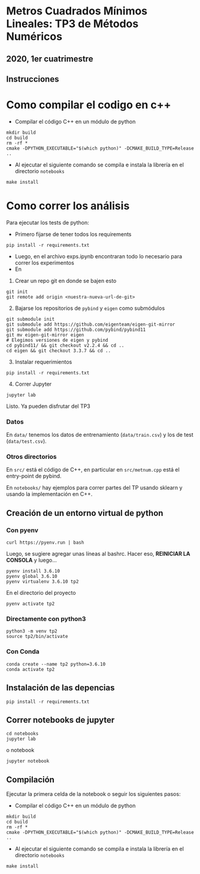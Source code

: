 # Metros Cuadrados Mínimos Lineales: TP3 de Métodos Numéricos
## 2020, 1er cuatrimestre

## Instrucciones

# Como compilar el codigo en c++

- Compilar el código C++ en un módulo de python
```
mkdir build
cd build
rm -rf *
cmake -DPYTHON_EXECUTABLE="$(which python)" -DCMAKE_BUILD_TYPE=Release ..

```
- Al ejecutar el siguiente comando se compila e instala la librería en el directorio `notebooks`
```
make install
```



# Como correr los análisis


Para ejecutar los tests de python:

- Primero fijarse de tener todos los requirements

```
pip install -r requirements.txt
```

- Luego,  en el archivo exps.ipynb encontraran todo lo necesario para correr los experimentos
- En 






1. Crear un repo git en donde se bajen esto

```
git init
git remote add origin <nuestra-nueva-url-de-git>
```

2. Bajarse los repositorios de `pybind` y `eigen` como submódulos

```
git submodule init
git submodule add https://github.com/eigenteam/eigen-git-mirror
git submodule add https://github.com/pybind/pybind11
git mv eigen-git-mirror eigen
# Elegimos versiones de eigen y pybind
cd pybind11/ && git checkout v2.2.4 && cd ..
cd eigen && git checkout 3.3.7 && cd ..
```

3. Instalar requerimientos

```
pip install -r requirements.txt
```

4. Correr Jupyter

```
jupyter lab
```

Listo. Ya pueden disfrutar del TP3

### Datos

En `data/` tenemos los datos de entrenamiento (`data/train.csv`) y los de test (`data/test.csv`).

### Otros directorios

En `src/` está el código de C++, en particular en `src/metnum.cpp` está el entry-point de pybind.

En `notebooks/` hay ejemplos para correr partes del TP usando sklearn y usando la implementación en C++.


## Creación de un entorno virtual de python

### Con pyenv

```
curl https://pyenv.run | bash
```

Luego, se sugiere agregar unas líneas al bashrc. Hacer eso, **REINICIAR LA CONSOLA** y luego...

```
pyenv install 3.6.10
pyenv global 3.6.10
pyenv virtualenv 3.6.10 tp2
```

En el directorio del proyecto

```
pyenv activate tp2
```

### Directamente con python3
```
python3 -m venv tp2
source tp2/bin/activate
```

### Con Conda
```
conda create --name tp2 python=3.6.10
conda activate tp2
```

## Instalación de las depencias
```
pip install -r requirements.txt
```

## Correr notebooks de jupyter

```
cd notebooks
jupyter lab
```
o  notebook
```
jupyter notebook
```


## Compilación
Ejecutar la primera celda de la notebook o seguir los siguientes pasos:


- Compilar el código C++ en un módulo de python
```
mkdir build
cd build
rm -rf *
cmake -DPYTHON_EXECUTABLE="$(which python)" -DCMAKE_BUILD_TYPE=Release ..

```
- Al ejecutar el siguiente comando se compila e instala la librería en el directorio `notebooks`
```
make install
```
